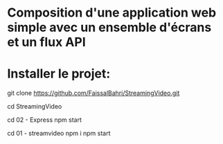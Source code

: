 # Composition d'une application web simple avec un ensemble d'écrans et un flux API 

# Installer le projet:

git clone https://github.com/FaissalBahri/StreamingVideo.git

   cd StreamingVideo
   
   cd 02 - Express
        npm start
        
   cd 01 - streamvideo
      npm i
      npm start
   
   

